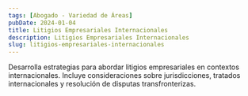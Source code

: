 ```yaml
---
tags: [Abogado - Variedad de Áreas]
pubDate: 2024-01-04
title: Litigios Empresariales Internacionales
description: Litigios Empresariales Internacionales
slug: litigios-empresariales-internacionales
---
```


Desarrolla estrategias para abordar litigios empresariales en contextos internacionales. Incluye consideraciones sobre jurisdicciones, tratados internacionales y resolución de disputas transfronterizas.
